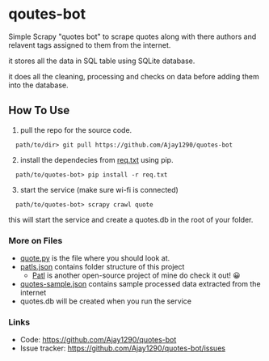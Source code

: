# qoutes-bot

Simple Scrapy "quotes bot" to scrape quotes along with there authors and relavent tags assigned to them from the internet.

it stores all the data in SQL table using SQLite database.

it does all the cleaning, processing and checks on data before adding them into the database.

## How To Use


1. pull the repo for the source code.

```shell
  path/to/dir> git pull https://github.com/Ajay1290/quotes-bot
```

2. install the dependecies from [req.txt](./req.txt) using pip.

```shell
  path/to/quotes-bot> pip install -r req.txt
```

3. start the service (make sure wi-fi is connected)

```shell
  path/to/quotes-bot> scrapy crawl quote
```

this will start the service and create a quotes.db in the root of your folder.

### More on Files

- [quote.py](./quotes/spiders/quote.py) is the file where you should look at.
- [patls.json](./patl.json) contains folder structure of this project 
  - [Patl](https://github.com/Ajay1290/Patl) is another open-source project of mine do check it out! &#128512;
- [quotes-sample.json](./quotes-sample.json) contains sample processed data extracted from the internet
- quotes.db will be created when you run the service

### Links

- Code: <https://github.com/Ajay1290/quotes-bot>
- Issue tracker: <https://github.com/Ajay1290/quotes-bot/issues>
